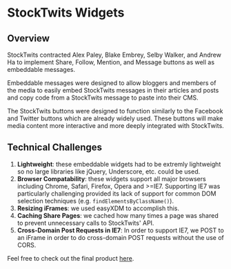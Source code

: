 # StockTwits Widgets

## Overview

StockTwits contracted Alex Paley, Blake Embrey, Selby Walker, and
Andrew Ha to implement Share, Follow, Mention, and Message buttons as well
as embeddable messages.

Embeddable messages were designed to allow bloggers and members of the
media to easily embed StockTwits messages in their articles and posts and
copy code from a StockTwits message to paste into their CMS.

The StockTwits buttons were designed to function similarly to the Facebook and
Twitter buttons which are already widely used. These buttons will make media
content more interactive and more deeply integrated with StockTwits.

## Technical Challenges
1. **Lightweight**: these embeddable widgets had to be extremly lightweight so
   no large libraries like jQuery, Underscore, etc. could be used.
2. **Browser Compatability**: these widgets support all major browsers including
   Chrome, Safari, Firefox, Opera and >=IE7. Supporting IE7 was particularly
   challenging provided its lack of support for common DOM selection techniques
   (e.g. `findElementsByClassName()`).
3. **Resizing iFrames**: we used easyXDM to accomplish this.
4. **Caching Share Pages**: we cached how many times a page was shared to prevent
   unnecessary calls to StockTwits' API.
5. **Cross-Domain Post Requests in IE7**: In order to support IE7, we POST to an
   iFrame in order to do cross-domain POST requests without the use of CORS.

Feel free to check out the final product [here](http://hackreactor.github.io/stocktwits-widgets).
